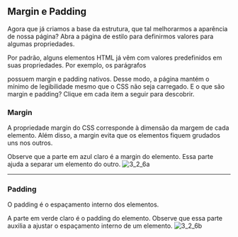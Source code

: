 ## Margin e Padding
Agora que já criamos a base da estrutura, que tal melhorarmos a aparência de nossa página? Abra a página de estilo para definirmos valores para algumas propriedades.

Por padrão, alguns elementos HTML já vêm com valores predefinidos em suas propriedades. Por exemplo, os parágrafos <p> possuem margin e padding nativos. Desse modo, 
 a página mantém o mínimo de legibilidade mesmo que o CSS não seja carregado. E o que são margin e padding? Clique em cada item a seguir para descobrir.
  
  
  ### Margin

A propriedade margin do CSS corresponde à dimensão da margem de cada elemento. Além disso, a margin evita que os elementos fiquem grudados uns nos outros.

Observe que a parte em azul claro é a margin do elemento. Essa parte ajuda a separar um elemento do outro.
  ![3_2_6a](https://user-images.githubusercontent.com/99969693/211423399-f76ebcd0-69ac-4f3b-a91c-6b1185fae09b.png)

<hr>
  
### Padding
O padding é o espaçamento interno dos elementos.

A parte em verde claro é o padding do elemento. Observe que essa parte auxilia a ajustar o espaçamento interno de um elemento.
  ![3_2_6b](https://user-images.githubusercontent.com/99969693/211423435-6acc19fa-b103-42dd-84cb-3e1009d950a2.png)

